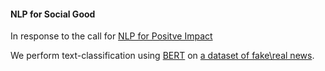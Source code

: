 #### NLP for Social Good

In response to the call for [NLP for Positve Impact](https://sites.google.com/view/nlp4positiveimpact2021)

We perform text-classification using [BERT](https://huggingface.co/transformers/model_doc/bert.html#bertforsequenceclassification) on [a dataset of fake\real news](https://www.kaggle.com/clmentbisaillon/fake-and-real-news-dataset).

